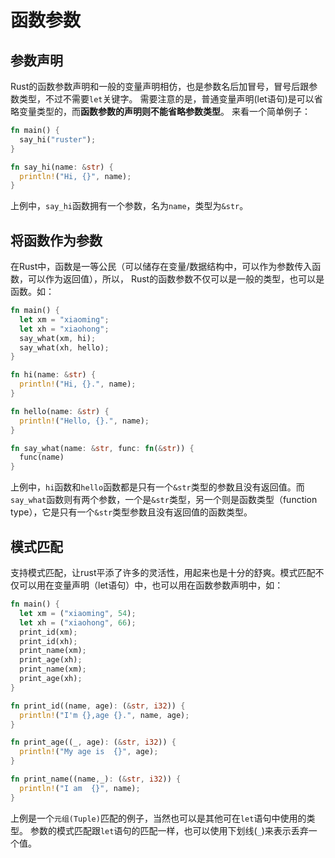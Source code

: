 # 函数参数

## 参数声明

Rust的函数参数声明和一般的变量声明相仿，也是参数名后加冒号，冒号后跟参数类型，不过不需要`let`关键字。
需要注意的是，普通变量声明(let语句)是可以省略变量类型的，而**函数参数的声明则不能省略参数类型**。
来看一个简单例子：

```rust
fn main() {
  say_hi("ruster");
}

fn say_hi(name: &str) {
  println!("Hi, {}", name);
}

```

上例中，`say_hi`函数拥有一个参数，名为`name`，类型为`&str`。

## 将函数作为参数

在Rust中，函数是一等公民（可以储存在变量/数据结构中，可以作为参数传入函数，可以作为返回值），所以， Rust的函数参数不仅可以是一般的类型，也可以是函数。如：

```rust
fn main() {
  let xm = "xiaoming";
  let xh = "xiaohong";
  say_what(xm, hi);
  say_what(xh, hello);
}

fn hi(name: &str) {
  println!("Hi, {}.", name);
}

fn hello(name: &str) {
  println!("Hello, {}.", name);
}

fn say_what(name: &str, func: fn(&str)) {
  func(name)
}
```

上例中，`hi`函数和`hello`函数都是只有一个`&str`类型的参数且没有返回值。而`say_what`函数则有两个参数，一个是`&str`类型，另一个则是函数类型（function type），它是只有一个`&str`类型参数且没有返回值的函数类型。

## 模式匹配

支持模式匹配，让rust平添了许多的灵活性，用起来也是十分的舒爽。模式匹配不仅可以用在变量声明（let语句）中，也可以用在函数参数声明中，如：

```rust
fn main() {
  let xm = ("xiaoming", 54);
  let xh = ("xiaohong", 66);
  print_id(xm);
  print_id(xh);
  print_name(xm);
  print_age(xh);
  print_name(xm);
  print_age(xh);
}

fn print_id((name, age): (&str, i32)) {
  println!("I'm {},age {}.", name, age);
}

fn print_age((_, age): (&str, i32)) {
  println!("My age is  {}", age);
}

fn print_name((name,_): (&str, i32)) {
  println!("I am  {}", name);
}
```

上例是一个`元组(Tuple)`匹配的例子，当然也可以是其他可在`let`语句中使用的类型。
参数的模式匹配跟`let`语句的匹配一样，也可以使用下划线(`_`)来表示丢弃一个值。
